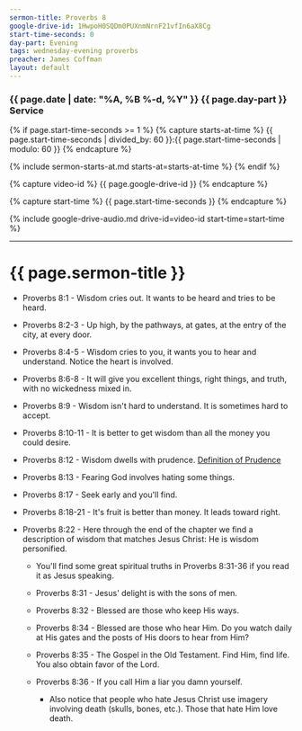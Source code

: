 ```yaml
---
sermon-title: Proverbs 8
google-drive-id: 1HwpoH0SQDm0PUXnmNrnF21vfIn6aX8Cg
start-time-seconds: 0
day-part: Evening
tags: wednesday-evening proverbs
preacher: James Coffman
layout: default
---
```


### {{ page.date | date: "%A, %B %-d, %Y" }} {{ page.day-part }} Service

{% if page.start-time-seconds >= 1 %}
{% capture starts-at-time %}
{{ page.start-time-seconds | divided_by: 60 }}:{{ page.start-time-seconds | modulo: 60 }}
{% endcapture %}

{% include sermon-starts-at.md starts-at=starts-at-time %}
{% endif %}

{% capture video-id %}
{{ page.google-drive-id }}
{% endcapture %}

{% capture start-time %}
{{ page.start-time-seconds }}
{% endcapture %}

{% include google-drive-audio.md drive-id=video-id start-time=start-time %}

***

# {{ page.sermon-title }}

- Proverbs 8:1 - Wisdom cries out. It wants to be heard and tries to be heard.

- Proverbs 8:2-3 - Up high, by the pathways, at gates, at the entry of the city, at every door.

- Proverbs 8:4-5 - Wisdom cries to you, it wants you to hear and understand. Notice the heart is involved.

- Proverbs 8:6-8 - It will give you excellent things, right things, and truth, with no wickedness mixed in.

- Proverbs 8:9 - Wisdom isn't hard to understand. It is sometimes hard to accept.

- Proverbs 8:10-11 - It is better to get wisdom than all the money you could desire.

- Proverbs 8:12 - Wisdom dwells with prudence. [Definition of Prudence](https://webstersdictionary1828.com/Dictionary/prudence)

- Proverbs 8:13 - Fearing God involves hating some things.

- Proverbs 8:17 - Seek early and you'll find.

- Proverbs 8:18-21 - It's fruit is better than money. It leads toward right.

- Proverbs 8:22 - Here through the end of the chapter we find a description of wisdom that matches Jesus Christ: He is wisdom personified.

    - You'll find some great spiritual truths in Proverbs 8:31-36 if you read it as Jesus speaking.

    - Proverbs 8:31 - Jesus' delight is with the sons of men.

    - Proverbs 8:32 - Blessed are those who keep His ways.

    - Proverbs 8:34 - Blessed are those who hear Him. Do you watch daily at His gates and the posts of His doors to hear from Him?

    - Proverbs 8:35 - The Gospel in the Old Testament. Find Him, find life. You also obtain favor of the Lord.

    - Proverbs 8:36 - If you call Him a liar you damn yourself.
    
        - Also notice that people who hate Jesus Christ use imagery involving death (skulls, bones, etc.). Those that hate Him love death.